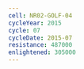 ```yaml
---
cell: NR02-GOLF-04
cycleYear: 2015
cycle: 07
cycleDate: 2015-07
resistance: 487000
enlightened: 305000
---
```

